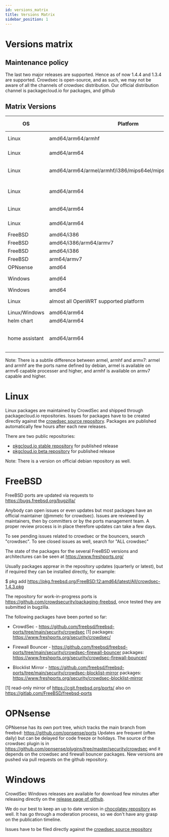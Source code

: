 ```yaml
---
id: versions_matrix
title: Versions Matrix
sidebar_position: 1
---
```

# Versions matrix

## Maintenance policy

The last two major releases are supported. Hence as of now 1.4.4 and
1.3.4 are supported. Crowdsec is open-source, and as such, we may not
be aware of all the channels of crowdsec distribution. Our official distribution channel is packagecloud.io for packages, and github 

## Matrix Versions

| OS | Platform | Distribution | Distribution Version | CrowdSec Version | CrowdSec Location |
|----|----------|--------------|------------------|----------------------|-------------------|
| Linux | amd64/arm64/armhf | Debian | bookworm/bullseye/buster/stretch | 1.5.4 and 1.4.6 | [packagecloud](https://packagecloud.io/crowdsec/crowdsec) |
| Linux | amd64/arm64 | RedHat/CentOS | 6/7/8/9 | 1.5.4 and 1.4.6| [packagecloud](https://packagecloud.io/crowdsec/crowdsec) |
| Linux | amd64/arm64/armel/armhf/i386/mips64el/mipsel/ppc64el/s390x | Debian | 1.4.6 | [official debian repository](https://packages.debian.org/search?keywords=crowdsec&searchon=names&suite=stable&section=all) |
| Linux | amd64/arm64 | Fedora | 37/38 | 1.5.4 (and 1.4.6 only for fc37) | [packagecloud](https://packagecloud.io/crowdsec/crowdsec) |
| Linux | amd64/arm64 | Amazon linux | 2 | 1.5.4 and 1.4.6 |  [packagecloud](https://packagecloud.io/crowdsec/crowdsec) |
| Linux | amd64/arm64 | Ubuntu Linux| 16.04/18.04/20.04/22.04/22.10 | 1.4.4 and 1.4.6| [packagecloud](https://packagecloud.io/crowdsec/crowdsec) |
| FreeBSD | amd64/i386 | N/A | 12 | 1.5.4 | [freshports](https://www.freshports.org/security/crowdsec/) |
| FreeBSD | amd64/i386/arm64/armv7 | N/A | 13 | 1.5.4 | [freshports](https://www.freshports.org/security/crowdsec/) |
| FreeBSD | amd64/i386 | N/A | 14 | 1.5.4 | [freshports](https://www.freshports.org/security/crowdsec/) |
| FreeBSD | arm64/armv7 | N/A | 14 | 1.5.4 | [freshports](https://www.freshports.org/security/crowdsec/) |
| OPNsense | amd64 | N/A | 22.7 | 1.5.4 | [freshports](https://www.freshports.org/security/crowdsec/) |
| Windows | amd64 | to be defined | 1.5.4 | [github releases](https://github.com/crowdsecurity/crowdsec/releases/tag/v1.4.4)|
| Windows | amd64 | to be defined | 1.4.2 | [chocolatey](https://community.chocolatey.org/packages?q=crowdsec) |
| Linux | almost all OpenWRT supported platform | OpenWRT | 21.02/22.03 | 1.3.0 | [OpenWrt repository](https://openwrt.org/packages/pkgdata/crowdsec) |
| Linux/Windows | amd64/arm64 | docker | N/A | 1.5.4 | [dockerhub](https://hub.docker.com/r/crowdsecurity/crowdsec) |
| helm chart | amd64/arm64 | helm | N/A | 1.5.4 | [helm chart](https://github.com/crowdsecurity/helm-charts) |
| home assistant | amd64/arm64 | docker | N/A | 1.4.4 | [crowdsecurity home assistant addon repo](https://github.com/crowdsecurity/home-assistant-addons/)|

Note: There is a subtile difference between armel, armhf and armv7:
armel and armhf are the ports name defined by debian, armel is
available on armv6 capable processer and higher, and armhf is
available on armv7 capable and higher.

Linux
=====

Linux packages are maintained by CrowdSec and shipped through
packagecloud.io repositories. Issues for packages have to be created
directly against the [crowdsec source
repository](https://github.com/crowdsecurity/crowdsec). Packages are
published automatically few hours after each new releases.

There are two public repositories:
* [pkgcloud.io stable repository](https://packagecloud.io/crowdsec/) for published release
* [pkgcloud.io beta repository](https://packagecloud.io/crowdsec-testing/) for published release

Note: There is a version on official debian repository as well.


FreeBSD
=======

FreeBSD ports are updated via requests to https://bugs.freebsd.org/bugzilla/

Anybody can open issues or even updates but most packages have an official maintainer (@mmetc for crowdsec).
Issues are reviewed by maintainers, then by committers or by the ports management team.
A proper review process is in place therefore updates can take a few days.

To see pending issues related to crowdsec or the bouncers, search "crowdsec".
To see closed issues as well, search for "ALL crowdsec"

The state of the packages for the several FreeBSD versions and architectures can be seen at https://www.freshports.org/

Usually packages apprear in the repository updates (quarterly or latest), but
if required they can be installed directly, for example:

$ pkg add https://pkg.freebsd.org/FreeBSD:12:amd64/latest/All/crowdsec-1.4.3.pkg

The repository for work-in-progress ports is
https://github.com/crowdsecurity/packaging-freebsd, once tested they are
submitted in bugzilla.

The following packages have been ported so far:

 - CrowdSec - https://github.com/freebsd/freebsd-ports/tree/main/security/crowdsec [1]
   packages: https://www.freshports.org/security/crowdsec/

 - Firewall Bouncer - https://github.com/freebsd/freebsd-ports/tree/main/security/crowdsec-firewall-bouncer
   packages: https://www.freshports.org/security/crowdsec-firewall-bouncer/

 - Blocklist Mirror - https://github.com/freebsd/freebsd-ports/tree/main/security/crowdsec-blocklist-mirror
   packages: https://www.freshports.org/security/crowdsec-blocklist-mirror


[1] read-only mirror of https://cgit.freebsd.org/ports/
also on https://gitlab.com/FreeBSD/freebsd-ports


OPNsense 
========

OPNsense has its own port tree, which tracks the main branch from
freebsd: https://github.com/opnsense/ports Updates are frequent (often
daily) but can be delayed for code freeze or holidays.  The source of
the crowdsec plugin is in
https://github.com/opnsense/plugins/tree/master/security/crowdsec and
it depends on the crowdsec and firewall bouncer packages.  New
versions are pushed via pull requests on the github repository.

Windows
=======

CrowdSec Windows releases are available for download few minutes after
releasing directly on the [release page of
github](https://github.com/crowdsecurity/crowdsec/releases). 

We do our best to keep an up to date version in [chocolatey
repository](https://community.chocolatey.org/packages?q=crowdsec) as
well. It has go through a moderation process, so we don't have any
grasp on the publication timeline.

Issues have to be filed directly against the [crowdsec source
repository](https://github.com/crowdsecurity/crowdsec)
